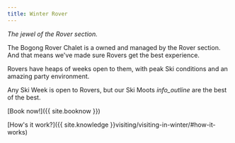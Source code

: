 ```yaml
---
title: Winter Rover
---
```


_The jewel of the Rover section._

The Bogong Rover Chalet is a owned and managed by the Rover section. And that
means we've made sure Rovers get the best experience.

Rovers have heaps of weeks open to them, with peak Ski conditions and an amazing
party environment.

Any Ski Week is open to Rovers, but our Ski Moots <i class='material-icons'
title='Ski Week 4 and Ski Week 10.'>info_outline</i> are the best of the best.

[Book now!]({{ site.booknow }})

[How's it work?]({{ site.knowledge }}visiting/visiting-in-winter/#how-it-works)
